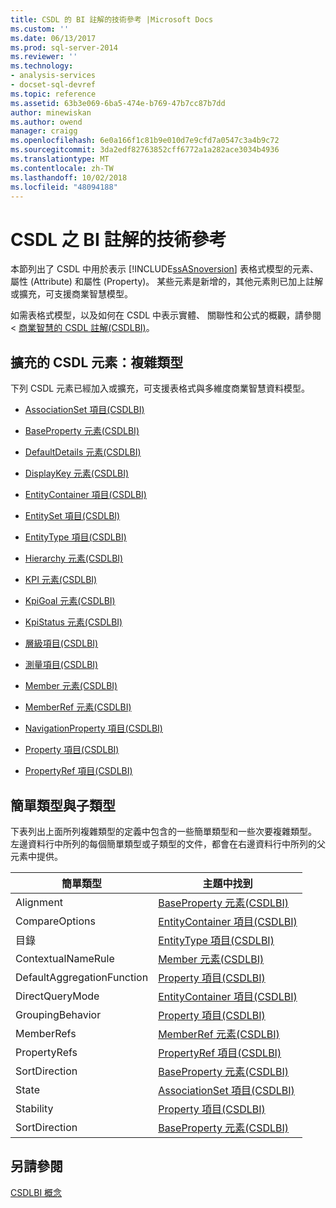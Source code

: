 ```yaml
---
title: CSDL 的 BI 註解的技術參考 |Microsoft Docs
ms.custom: ''
ms.date: 06/13/2017
ms.prod: sql-server-2014
ms.reviewer: ''
ms.technology:
- analysis-services
- docset-sql-devref
ms.topic: reference
ms.assetid: 63b3e069-6ba5-474e-b769-47b7cc87b7dd
author: minewiskan
ms.author: owend
manager: craigg
ms.openlocfilehash: 6e0a166f1c81b9e010d7e9cfd7a0547c3a4b9c72
ms.sourcegitcommit: 3da2edf82763852cff6772a1a282ace3034b4936
ms.translationtype: MT
ms.contentlocale: zh-TW
ms.lasthandoff: 10/02/2018
ms.locfileid: "48094188"
---
```

# <a name="technical-reference-for-bi-annotations-to-csdl"></a>CSDL 之 BI 註解的技術參考
  本節列出了 CSDL 中用於表示 [!INCLUDE[ssASnoversion](../../../includes/ssasnoversion-md.md)] 表格式模型的元素、屬性 (Attribute) 和屬性 (Property)。 某些元素是新增的，其他元素則已加上註解或擴充，可支援商業智慧模型。  
  
 如需表格式模型，以及如何在 CSDL 中表示實體、 關聯性和公式的概觀，請參閱 <<c0> [ 商業智慧的 CSDL 註解&#40;CSDLBI&#41;](../csdl-annotations-for-business-intelligence-csdlbi.md)。</c0>  
  
## <a name="extended-csdl-elements-complex-types"></a>擴充的 CSDL 元素：複雜類型  
 下列 CSDL 元素已經加入或擴充，可支援表格式與多維度商業智慧資料模型。  
  
-   [AssociationSet 項目&#40;CSDLBI&#41;](associationset-element-csdlbi.md)  
  
-   [BaseProperty 元素&#40;CSDLBI&#41;](property-element-csdlbi.md)  
  
-   [DefaultDetails 元素&#40;CSDLBI&#41;](defaultdetails-element-csdlbi.md)  
  
-   [DisplayKey 元素&#40;CSDLBI&#41;](displaykey-element-csdlbi.md)  
  
-   [EntityContainer 項目&#40;CSDLBI&#41;](entitycontainer-element-csdlbi.md)  
  
-   [EntitySet 項目&#40;CSDLBI&#41;](entityset-element-csdlbi.md)  
  
-   [EntityType 項目&#40;CSDLBI&#41;](entitytype-element-csdlbi.md)  
  
-   [Hierarchy 元素&#40;CSDLBI&#41;](hierarchy-element-csdlbi.md)  
  
-   [KPI 元素&#40;CSDLBI&#41;](kpi-element-csdlbi.md)  
  
-   [KpiGoal 元素&#40;CSDLBI&#41;](kpigoal-element-csdlbi.md)  
  
-   [KpiStatus 元素&#40;CSDLBI&#41;](kpistatus-element-csdlbi.md)  
  
-   [層級項目&#40;CSDLBI&#41;](level-element-csdlbi.md)  
  
-   [測量項目&#40;CSDLBI&#41;](measure-element-csdlbi.md)  
  
-   [Member 元素&#40;CSDLBI&#41;](member-element-csdlbi.md)  
  
-   [MemberRef 元素&#40;CSDLBI&#41;](memberref-element-csdlbi.md)  
  
-   [NavigationProperty 項目&#40;CSDLBI&#41;](navigationproperty-element-csdlbi.md)  
  
-   [Property 項目&#40;CSDLBI&#41;](property-element-csdlbi.md)  
  
-   [PropertyRef 項目&#40;CSDLBI&#41;](propertyref-element-csdlbi.md)  
  
## <a name="simple-type-and-subtypes"></a>簡單類型與子類型  
 下表列出上面所列複雜類型的定義中包含的一些簡單類型和一些次要複雜類型。 左邊資料行中所列的每個簡單類型或子類型的文件，都會在右邊資料行中所列的父元素中提供。  
  
|簡單類型|主題中找到|  
|-----------------|--------------------|  
|Alignment|[BaseProperty 元素&#40;CSDLBI&#41;](property-element-csdlbi.md)|  
|CompareOptions|[EntityContainer 項目&#40;CSDLBI&#41;](entitycontainer-element-csdlbi.md)|  
|目錄|[EntityType 項目&#40;CSDLBI&#41;](entitytype-element-csdlbi.md)|  
|ContextualNameRule|[Member 元素&#40;CSDLBI&#41;](member-element-csdlbi.md)|  
|DefaultAggregationFunction|[Property 項目&#40;CSDLBI&#41;](property-element-csdlbi.md)|  
|DirectQueryMode|[EntityContainer 項目&#40;CSDLBI&#41;](entitycontainer-element-csdlbi.md)|  
|GroupingBehavior|[Property 項目&#40;CSDLBI&#41;](property-element-csdlbi.md)|  
|MemberRefs|[MemberRef 元素&#40;CSDLBI&#41;](memberref-element-csdlbi.md)|  
|PropertyRefs|[PropertyRef 項目&#40;CSDLBI&#41;](propertyref-element-csdlbi.md)|  
|SortDirection|[BaseProperty 元素&#40;CSDLBI&#41;](property-element-csdlbi.md)|  
|State|[AssociationSet 項目&#40;CSDLBI&#41;](associationset-element-csdlbi.md)|  
|Stability|[Property 項目&#40;CSDLBI&#41;](property-element-csdlbi.md)|  
|SortDirection|[BaseProperty 元素&#40;CSDLBI&#41;](property-element-csdlbi.md)|  
  
## <a name="see-also"></a>另請參閱  
 [CSDLBI 概念](../csdlbi-concepts.md)  
  
  
